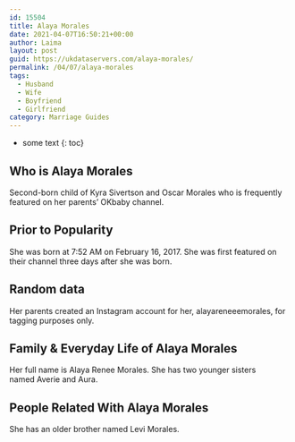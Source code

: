 ```yaml
---
id: 15504
title: Alaya Morales
date: 2021-04-07T16:50:21+00:00
author: Laima
layout: post
guid: https://ukdataservers.com/alaya-morales/
permalink: /04/07/alaya-morales
tags:
  - Husband
  - Wife
  - Boyfriend
  - Girlfriend
category: Marriage Guides
---
```


* some text
{: toc}


## Who is Alaya Morales
                  
                  
                  
Second-born child of Kyra Sivertson and Oscar Morales who is frequently featured on her parents&#8217; OKbaby channel.
                  
              
            
              
            
                
                
                
## Prior to Popularity
                  
                  
                  
She was born at 7:52 AM on February 16, 2017. She was first featured on their channel three days after she was born.
                  
              
            
              
            
                
                
                
## Random data
                  
                  
                  
Her parents created an Instagram account for her, alayareneeemorales, for tagging purposes only. 
                  
              
            
              
            
                
                
                
## Family & Everyday Life of Alaya Morales
                  
                  
                  
Her full name is Alaya Renee Morales. She has two younger sisters named Averie and Aura.  
                  
              
            
              
            
                
                
                
## People Related With Alaya Morales
                  
                  
                  
She has an older brother named Levi Morales. 
                  
              
            
              
            
                
              
            
              
              
            
            
              
            
          
          
          